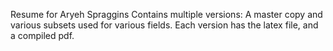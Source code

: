Resume for Aryeh Spraggins
Contains multiple versions: A master copy and various subsets used for various fields. Each version has the latex file, and a compiled pdf.
